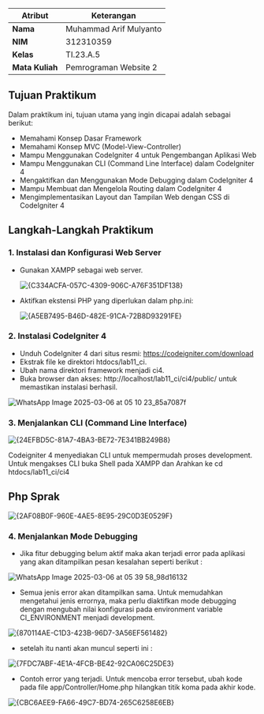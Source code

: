 | Atribut         | Keterangan            |
| --------------- | --------------------- |
| **Nama**        | Muhammad Arif Mulyanto   |
| **NIM**         | 312310359           |
| **Kelas**       | TI.23.A.5             |
| **Mata Kuliah** | Pemrograman Website 2 |

##  Tujuan Praktikum

Dalam praktikum ini, tujuan utama yang ingin dicapai adalah sebagai berikut:

- Memahami Konsep Dasar Framework
- Memahami Konsep MVC (Model-View-Controller)
- Mampu Menggunakan CodeIgniter 4 untuk Pengembangan Aplikasi Web
- Mampu Menggunakan CLI (Command Line Interface) dalam CodeIgniter 4
- Mengaktifkan dan Menggunakan Mode Debugging dalam CodeIgniter 4
- Mampu Membuat dan Mengelola Routing dalam CodeIgniter 4
- Mengimplementasikan Layout dan Tampilan Web dengan CSS di CodeIgniter 4

##  Langkah-Langkah Praktikum

###  1. Instalasi dan Konfigurasi Web Server

- Gunakan XAMPP sebagai web server.
  
  ![{C334ACFA-057C-4309-906C-A76F351DF138}](https://github.com/user-attachments/assets/0ac43ff5-37b4-49fe-ab50-4e76180809bd)

- Aktifkan ekstensi PHP yang diperlukan dalam php.ini:

  ![{A5EB7495-B46D-482E-91CA-72B8D93291FE}](https://github.com/user-attachments/assets/2845bf90-bf97-42f0-a055-1f9a47f645e7)

### 2. Instalasi CodeIgniter 4

- Unduh CodeIgniter 4 dari situs resmi: https://codeigniter.com/download
- Ekstrak file ke direktori htdocs/lab11_ci.
- Ubah nama direktori framework menjadi ci4.
- Buka browser dan akses: http://localhost/lab11_ci/ci4/public/ untuk memastikan instalasi berhasil.

![WhatsApp Image 2025-03-06 at 05 10 23_85a7087f](https://github.com/user-attachments/assets/4120daf5-e7f3-4fc1-a8f3-44f0dcec9100)

### 3. Menjalankan CLI (Command Line Interface)

![{24EFBD5C-81A7-4BA3-BE72-7E341BB249B8}](https://github.com/user-attachments/assets/6487e4f7-5f51-4c78-87e4-12d1b6e60427)

Codeigniter 4 menyediakan CLI untuk mempermudah proses development. Untuk mengakses CLI buka Shell pada XAMPP dan Arahkan ke cd htdocs/lab11_ci/ci4

## Php Sprak 

![{2AF08B0F-960E-4AE5-8E95-29C0D3E0529F}](https://github.com/user-attachments/assets/3e10a382-bfb4-44d3-94e1-19e270753f5a)

### 4. Menjalankan Mode Debugging 

- Jika fitur debugging belum aktif maka akan terjadi error pada aplikasi yang akan ditampilkan pesan kesalahan seperti berikut :

![WhatsApp Image 2025-03-06 at 05 39 58_98d16132](https://github.com/user-attachments/assets/0e37f67b-a239-4baf-b263-f5088f000dc4)

- Semua jenis error akan ditampilkan sama. Untuk memudahkan mengetahui jenis errornya, maka perlu diaktifkan mode debugging dengan mengubah nilai konfigurasi pada environment variable CI_ENVIRONMENT menjadi development. 

![{870114AE-C1D3-423B-96D7-3A56EF561482}](https://github.com/user-attachments/assets/69c98516-0efd-4e20-828e-f44f966fea50)

- setelah itu nanti akan muncul seperti ini :

![{7FDC7ABF-4E1A-4FCB-BE42-92CA06C25DE3}](https://github.com/user-attachments/assets/4a423bf9-f28a-4147-8791-7e4c535deaaf)

- Contoh error yang terjadi. Untuk mencoba error tersebut, ubah kode pada file
app/Controller/Home.php hilangkan titik koma pada akhir kode.

![{CBC6AEE9-FA66-49C7-BD74-265C6258E6EB}](https://github.com/user-attachments/assets/5dbb2060-9857-4a29-bc57-88db7e40dfaa)


